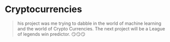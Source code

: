 # Cryptocurrencies
> his project was me trying to dabble in the world of machine learning and the world of Crypto Currencies. The next project will be a League of legends win predictor. :smirk::smirk::smirk: 

